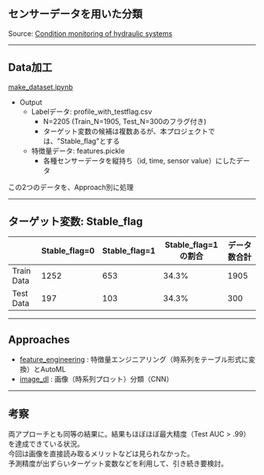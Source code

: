 ## センサーデータを用いた分類

Source: [Condition monitoring of hydraulic systems](https://archive.ics.uci.edu/dataset/447/condition+monitoring+of+hydraulic+systems)

***
## Data加工
[make_dataset.ipynb](./make_dataset.ipynb)
- Output
    - Labelデータ: profile_with_testflag.csv
        - N=2205 (Train_N=1905, Test_N=300のフラグ付き)
        - ターゲット変数の候補は複数あるが、本プロジェクトでは、"Stable_flag"とする
    - 特徴量データ: features.pickle
        - 各種センサーデータを縦持ち（id, time, sensor value）にしたデータ

この2つのデータを、Approach別に処理  

***
## ターゲット変数: Stable_flag
|            | Stable_flag=0 | Stable_flag=1 | Stable_flag=1の割合 | データ数合計 |
|------------|---------------|---------------|----------------------|------|
| Train Data | 1252          | 653           | 34.3%               | 1905 |
| Test Data  | 197           | 103           | 34.3%               | 300  |


***
## Approaches
- [feature_engineering](./feature_engineering) : 特徴量エンジニアリング（時系列をテーブル形式に変換）とAutoML
- [image_dl](./image_dl) : 画像（時系列プロット）分類（CNN）

***
## 考察
両アプローチとも同等の結果に。結果もほぼほぼ最大精度（Test AUC > .99）を達成できている状況。  
今回は画像を直接読み取るメリットなどは見られなかった。  
予測精度が出ずらいターゲット変数などを利用して、引き続き要検討。
